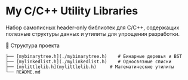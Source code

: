 # My C/C++ Utility Libraries

Набор самописных header-only библиотек для C/C++, содержащих полезные структуры данных и утилиты для упрощения разработки.

📁 Структура проекта
```
├── [mybinarytree.h](./mybinarytree.h)    # Бинарные деревья и BST
├── [mylinkedlist.h](./mylinkedlist.h)    # Односвязные списки
├── [mylittlelib.h](mylittlelib.h)     # Математические утилиты
└── README.md
```